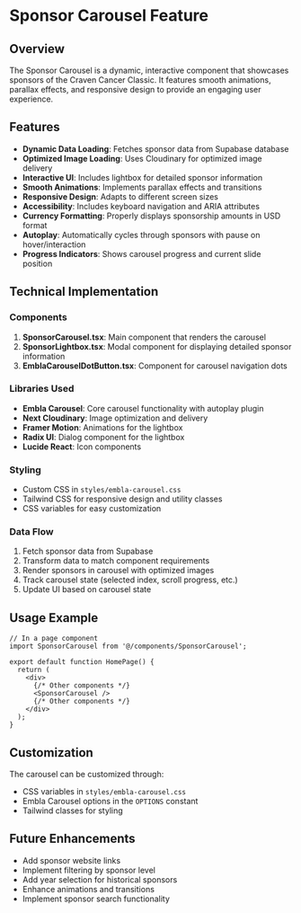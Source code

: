 # Sponsor Carousel Feature

## Overview
The Sponsor Carousel is a dynamic, interactive component that showcases sponsors of the Craven Cancer Classic. It features smooth animations, parallax effects, and responsive design to provide an engaging user experience.

## Features
- **Dynamic Data Loading**: Fetches sponsor data from Supabase database
- **Optimized Image Loading**: Uses Cloudinary for optimized image delivery
- **Interactive UI**: Includes lightbox for detailed sponsor information
- **Smooth Animations**: Implements parallax effects and transitions
- **Responsive Design**: Adapts to different screen sizes
- **Accessibility**: Includes keyboard navigation and ARIA attributes
- **Currency Formatting**: Properly displays sponsorship amounts in USD format
- **Autoplay**: Automatically cycles through sponsors with pause on hover/interaction
- **Progress Indicators**: Shows carousel progress and current slide position

## Technical Implementation

### Components
1. **SponsorCarousel.tsx**: Main component that renders the carousel
2. **SponsorLightbox.tsx**: Modal component for displaying detailed sponsor information
3. **EmblaCarouselDotButton.tsx**: Component for carousel navigation dots

### Libraries Used
- **Embla Carousel**: Core carousel functionality with autoplay plugin
- **Next Cloudinary**: Image optimization and delivery
- **Framer Motion**: Animations for the lightbox
- **Radix UI**: Dialog component for the lightbox
- **Lucide React**: Icon components

### Styling
- Custom CSS in `styles/embla-carousel.css`
- Tailwind CSS for responsive design and utility classes
- CSS variables for easy customization

### Data Flow
1. Fetch sponsor data from Supabase
2. Transform data to match component requirements
3. Render sponsors in carousel with optimized images
4. Track carousel state (selected index, scroll progress, etc.)
5. Update UI based on carousel state

## Usage Example
```tsx
// In a page component
import SponsorCarousel from '@/components/SponsorCarousel';

export default function HomePage() {
  return (
    <div>
      {/* Other components */}
      <SponsorCarousel />
      {/* Other components */}
    </div>
  );
}
```

## Customization
The carousel can be customized through:
- CSS variables in `styles/embla-carousel.css`
- Embla Carousel options in the `OPTIONS` constant
- Tailwind classes for styling

## Future Enhancements
- Add sponsor website links
- Implement filtering by sponsor level
- Add year selection for historical sponsors
- Enhance animations and transitions
- Implement sponsor search functionality
